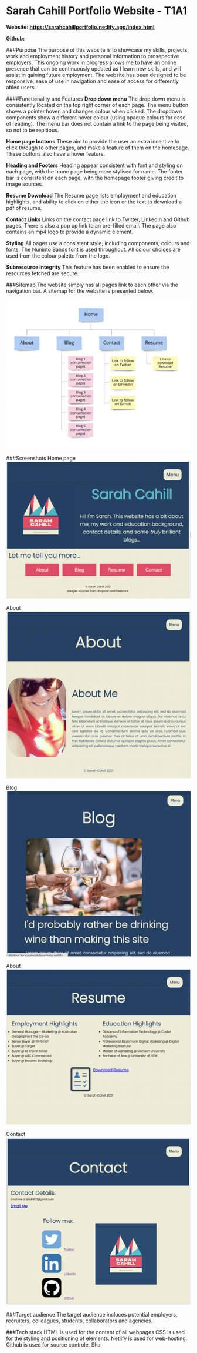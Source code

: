 # Sarah Cahill Portfolio Website - T1A1

**Website: https://sarahcahillportfolio.netlify.app/index.html**

**Github:**

###Purpose
The purpose of this website is to showcase my skills, projects, work and employment history and personal information to prosepective employers. This ongoing work in progress allows me to have an online presence that can be continuously updated as I learn new skills, and will assist in gaining future employment. The website has been designed to be responsive, ease of use in navigation and ease of access for differently abled users.

####Functionality and Features
**Drop down menu**
The drop down menu is consistently located on the top right corner of each page. The menu button shows a pointer hover, and changes colour when clicked. The dropdown components show a different hover colour (using opaque colours for ease of reading). The menu bar does not contain a link to the page being visited, so not to be repitious. 

**Home page buttons**
These aim to provide the user an extra incentive to click through to other pages, and make a feature of them on the homepage. These buttons also have a hover feature.

**Heading and Footers**
Heading appear consistent with font and styling on each page, with the home page being more stylised for name.
The footer bar is consistent on each page, with the homepage footer giving credit to image sources. 

**Resume Download**
The Resume page lists employment and education highlights, and ability to click on either the icon or the text to download a pdf of resume.

**Contact Links**
Links on the contact page link to Twitter, LinkedIn and Github pages. There is also a pop up link to an pre-filled email. The page also contains an mp4 logo to provide a dynamic element.

**Styling**
All pages use a consistent style, including components, colours and fonts. The Nuninto Sands font is used throughout. All colour choices are used from the colour palette from the logo.

**Subresource integrity**
This feature has been enabled to ensure the resources fetched are secure. 

###Sitemap
The website simply has all pages link to each other via the navigation bar. A sitemap for the website is presented below.

![sitemap](sitemap.png)

###Screenshots
Home page
![Home page](img/screenshot_home.png)

About
![About page](img/screenshot_about.png)

Blog
![Blog page](img/screenshot_blog.png)

About
![Resume page](img/screenshot_resume.png)

Contact
![About page](img/screenshot_contact.png)

###Target audience
The target audience incluces potential employers, recruiters, colleagues, students, collaborators and agencies.


###Tech stack
HTML is used for the content of all webpages
CSS is used for the styling and positioning of elements.
Netlify is used for web-hosting.
Github is used for source controle.
Sha